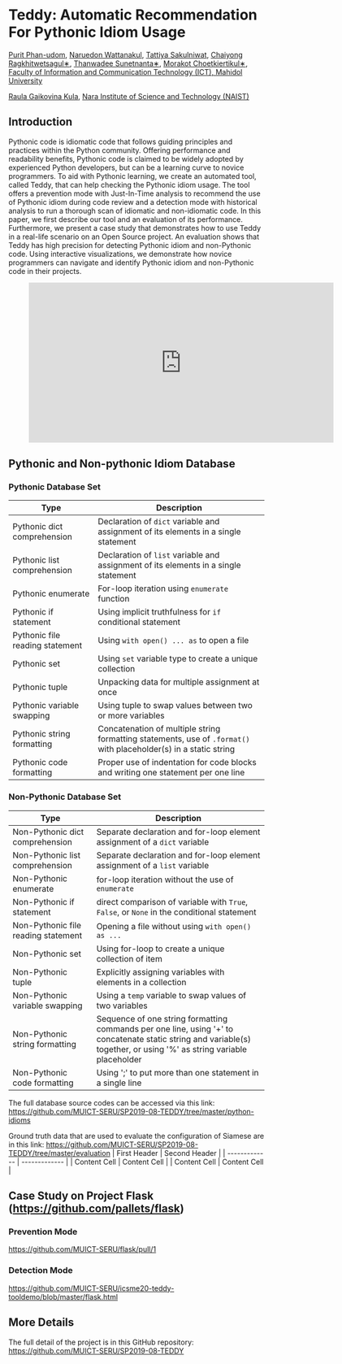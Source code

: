 # Teddy: Automatic Recommendation For Pythonic Idiom Usage


[Purit Phan-udom](mailto:purit.pha@gmail.com), [Naruedon Wattanakul](mailto:naruedonw@gmail.com), [Tattiya Sakulniwat](mailto:tattiya.sakul@gmail.com), [Chaiyong Ragkhitwetsagul∗](https://cragkhit.github.io/), [Thanwadee Sunetnanta∗](http://mucc.mahidol.ac.th/~ittth/), [Morakot Choetkiertikul∗](https://morakot-ch.com/), [Faculty of Information and Communication Technology (ICT), Mahidol University](https://www.ict.mahidol.ac.th/)

[Raula Gaikovina Kula](https://raux.github.io/), [Nara Institute of Science and Technology (NAIST)](https://naist-se.github.io/)

## Introduction

Pythonic code is idiomatic code that follows guiding principles and practices within the Python community.
Offering performance and readability benefits, Pythonic code is claimed to be widely adopted by experienced Python developers, but can be a learning curve to novice programmers. 
To aid with Pythonic learning, we create an automated tool, called Teddy, that can help checking the Pythonic idiom usage.
The tool offers a prevention mode with Just-In-Time analysis to recommend the use of Pythonic idiom during code review and a detection mode with historical analysis to run a thorough scan of idiomatic and non-idiomatic code.
In this paper, we first describe our tool and an evaluation of its performance.
Furthermore, we present a case study that demonstrates how to use Teddy in a real-life scenario on an Open Source project.
An evaluation shows that Teddy has high precision for detecting Pythonic idiom and non-Pythonic code. 
Using interactive visualizations, we demonstrate how novice programmers can navigate and identify Pythonic idiom and non-Pythonic code in their projects. 

<figure><iframe width="600" height="315" src="https://www.youtube.com/embed/tmmsqCOxUic" frameborder="0" allow="accelerometer; autoplay; encrypted-media; gyroscope; picture-in-picture" allowfullscreen></iframe></figure>

## Pythonic and Non-pythonic Idiom Database
### Pythonic Database Set
|              Type              | Description                                              |
|--------------------------------|----------------------------------------------------------|
| Pythonic dict comprehension | Declaration of `dict` variable and assignment of its elements in a single statement |
| Pythonic list comprehension | Declaration of `list` variable and assignment of its elements in a single statement |
| Pythonic enumerate | For-loop iteration using `enumerate` function |
| Pythonic if statement | Using implicit truthfulness for `if` conditional statement |
| Pythonic file reading statement | Using `with open() ... as` to open a file |
| Pythonic set | Using `set` variable type to create a unique collection |
| Pythonic tuple | Unpacking data for multiple assignment at once |
| Pythonic variable swapping | Using tuple to swap values between two or more variables |
| Pythonic string formatting | Concatenation of multiple string formatting statements, use of `.format()` with placeholder(s) in a static string |
| Pythonic code formatting | Proper use of indentation for code blocks and writing one statement per one line |
### Non-Pythonic Database Set
|              Type              | Description                                              |
|--------------------------------|----------------------------------------------------------|
| Non-Pythonic dict comprehension | Separate declaration and for-loop element assignment of a `dict` variable |
| Non-Pythonic list comprehension | Separate declaration and for-loop element assignment of a `list` variable |
| Non-Pythonic enumerate | for-loop iteration without the use of `enumerate` |
| Non-Pythonic if statement | direct comparison of variable with `True`, `False`, or `None` in the conditional statement |
| Non-Pythonic file reading statement | Opening a file without using `with open() as ...` |
| Non-Pythonic set | Using for-loop to create a unique collection of item |
| Non-Pythonic tuple | Explicitly assigning variables with elements in a collection |
| Non-Pythonic variable swapping | Using a `temp` variable to swap values of two variables |
| Non-Pythonic string formatting | Sequence of one string formatting commands per one line, using '+' to concatenate static string and variable(s) together, or using '%' as string variable placeholder |
| Non-Pythonic code formatting | Using ';' to put more than one statement in a single line |

The full database source codes can be accessed via this link: https://github.com/MUICT-SERU/SP2019-08-TEDDY/tree/master/python-idioms

Ground truth data that are used to evaluate the configuration of Siamese are in this link: https://github.com/MUICT-SERU/SP2019-08-TEDDY/tree/master/evaluation
| First Header  | Second Header |
| ------------- | ------------- |
| Content Cell  | Content Cell  |
| Content Cell  | Content Cell  |
## Case Study on Project Flask (https://github.com/pallets/flask)

### Prevention Mode
https://github.com/MUICT-SERU/flask/pull/1
### Detection Mode
https://github.com/MUICT-SERU/icsme20-teddy-tooldemo/blob/master/flask.html

## More Details
The full detail of the project is in this GitHub repository: https://github.com/MUICT-SERU/SP2019-08-TEDDY


